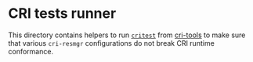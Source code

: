 # CRI tests runner

This directory contains helpers to run
[`critest`](https://github.com/kubernetes-sigs/cri-tools/blob/master/docs/validation.md)
from [cri-tools](https://github.com/kubernetes-sigs/cri-tools/) to
make sure that various `cri-resmgr` configurations do not break CRI
runtime conformance.

